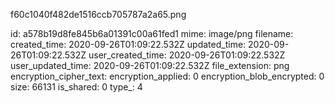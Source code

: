 f60c1040f482de1516ccb705787a2a65.png

id: a578b19d8fe845b6a01391c00a61fed1
mime: image/png
filename: 
created_time: 2020-09-26T01:09:22.532Z
updated_time: 2020-09-26T01:09:22.532Z
user_created_time: 2020-09-26T01:09:22.532Z
user_updated_time: 2020-09-26T01:09:22.532Z
file_extension: png
encryption_cipher_text: 
encryption_applied: 0
encryption_blob_encrypted: 0
size: 66131
is_shared: 0
type_: 4